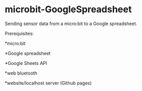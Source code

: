 # microbit-GoogleSpreadsheet
Sending sensor data from a micro:bit to a Google spreadsheet.

Prerequisites:

*micro:bit

*Google spreadsheet

*Google Sheets API

*web bluetooth

*website/localhost server (Github pages)
